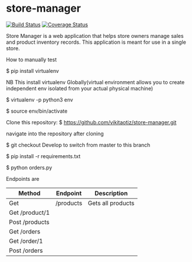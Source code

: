 # store-manager
[![Build Status](https://travis-ci.org/vikitaotiz/store-manager.svg?branch=master)](https://travis-ci.org/vikitaotiz/store-manager)
[![Coverage Status](https://coveralls.io/repos/github/vikitaotiz/store-manager/badge.svg?branch=master)](https://coveralls.io/github/vikitaotiz/store-manager?branch=master)

Store Manager is a web application that helps store owners manage sales and product inventory records. This application is meant for use in a single store.

How to manually test

$ pip install virtualenv

NB This install virtualenv Globally(virtual environment allows you to create independent env isolated from your actual physical machine)

$ virtualenv -p python3 env

$ source env/bin/activate

Clone this repository: $ https://github.com/vikitaotiz/store-manager.git

navigate into the repository after cloning

$ git checkout Develop to switch from master to this branch

$ pip install -r requirements.txt

$ python orders.py

Endpoints are

 | Method         | Endpoint       | Description       |
 |----------------|----------------|-------------------|
 | Get            | /products      | Gets all products |
 | Get /product/1 |
 | Post /products |
 | Get /orders    |
 | Get /order/1   |
 | Post /orders   |
